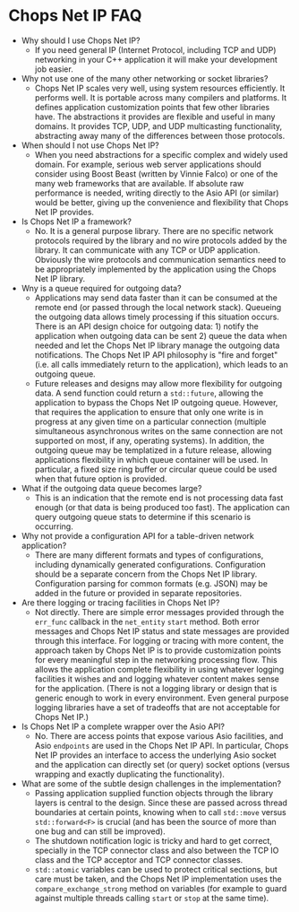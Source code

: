 # Chops Net IP FAQ

- Why should I use Chops Net IP?
  - If you need general IP (Internet Protocol, including TCP and UDP) networking in your C++ application it will make your development job easier.
- Why not use one of the many other networking or socket libraries?
  - Chops Net IP scales very well, using system resources efficiently. It performs well. It is portable across many compilers and platforms. It defines application customization points that few other libraries have. The abstractions it provides are flexible and useful in many domains. It provides TCP, UDP, and UDP multicasting functionality, abstracting away many of the differences between those protocols.
- When should I not use Chops Net IP?
  - When you need abstractions for a specific complex and widely used domain. For example, serious web server applications should consider using Boost Beast (written by Vinnie Falco) or one of the many web frameworks that are available. If absolute raw performance is needed, writing directly to the Asio API (or similar) would be better, giving up the convenience and flexibility that Chops Net IP provides.
- Is Chops Net IP a framework?
  - No. It is a general purpose library. There are no specific network protocols required by the library and no wire protocols added by the library. It can communicate with any TCP or UDP application. Obviously the wire protocols and communication semantics need to be appropriately implemented by the application using the Chops Net IP library.
- Wny is a queue required for outgoing data?
  - Applications may send data faster than it can be consumed at the remote end (or passed through the local network stack). Queueing the outgoing data allows timely processing if this situation occurs. There is an API design choice for outgoing data: 1) notify the application when outgoing data can be sent 2) queue the data when needed and let the Chops Net IP library manage the outgoing data notifications. The Chops Net IP API philosophy is "fire and forget" (i.e. all calls immediately return to the application), which leads to an outgoing queue. 
  - Future releases and designs may allow more flexibility for outgoing data. A send function could return a `std::future`, allowing the application to bypass the Chops Net IP outgoing queue. However, that requires the application to ensure that only one write is in progress at any given time on a particular connection (multiple simultaneous asynchronous writes on the same connection are not supported on most, if any, operating systems). In addition, the outgoing queue may be templatized in a future release, allowing applications flexibility in which queue container will be used. In particular, a fixed size ring buffer or circular queue could be used when that future option is provided.
- What if the outgoing data queue becomes large?
  - This is an indication that the remote end is not processing data fast enough (or that data is being produced too fast). The application can query outgoing queue stats to determine if this scenario is occurring.
- Why not provide a configuration API for a table-driven network application?
  - There are many different formats and types of configurations, including dynamically generated configurations. Configuration should be a separate concern from the Chops Net IP library. Configuration parsing for common formats (e.g. JSON) may be added in the future or provided in separate repositories.
- Are there logging or tracing facilities in Chops Net IP?
  - Not directly. There are simple error messages provided through the `err_func` callback in the `net_entity` `start` method. Both error messages and Chops Net IP status and state messages are provided through this interface. For logging or tracing with more content, the approach taken by Chops Net IP is to provide customization points for every meaningful step in the networking processing flow. This allows the application complete flexibility in using whatever logging facilities it wishes and and logging whatever content makes sense for the application. (There is not a logging library or design that is generic enough to work in every environment. Even general purpose logging libraries have a set of tradeoffs that are not acceptable for Chops Net IP.)
- Is Chops Net IP a complete wrapper over the Asio API?
  - No. There are access points that expose various Asio facilities, and Asio `endpoints` are used in the Chops Net IP API. In particular, Chops Net IP provides an interface to access the underlying Asio socket and the application can directly set (or query) socket options (versus wrapping and exactly duplicating the functionality).
- What are some of the subtle design challenges in the implementation?
  - Passing application supplied function objects through the library layers is central to the design. Since these are passed across thread boundaries at certain points, knowing when to call `std::move` versus `std::forward<F>` is crucial (and has been the source of more than one bug and can still be improved).
  - The shutdown notification logic is tricky and hard to get correct, specially in the TCP connector class and also between the TCP IO class and the TCP acceptor and TCP connector classes.
  - `std::atomic` variables can be used to protect critical sections, but care must be taken, and the Chops Net IP implementation uses the `compare_exchange_strong` method on variables (for example to guard against multiple threads calling `start` or `stop` at the same time).

